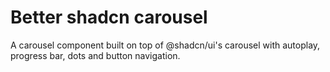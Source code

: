 # Better shadcn carousel

A carousel component built on top of @shadcn/ui's carousel with autoplay, progress bar, dots and button navigation.
